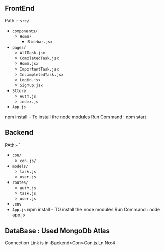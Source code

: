 ## FrontEnd
Path :- `src/`
  - `components/`
    - `Home/`
      - `Sidebar.jsx`
  - `pages/`
      - `AllTask.jsx`
      - `CompletedTask.jsx`
      - `Home.jsx`
      - `ImportantTask.jsx`
      - `IncompletedTask.jsx`
      - `Login.jsx`
      - `Signup.jsx`
  - `Sttore`
    - `Auth.js`
    - `index.js`
  - `App.js`
    
npm install - To install the node modules
Run Command : npm start

## Backend
PAth:- `
  - `con/`
    - `con.js/`
  - `models/`
    - `task.js`
    - `user.js`   
  - `routes/`
    - `auth.js`
    - `task.js`
    - `user.js`   
  - `.env`
  - `App.js`
npm install - TO install the node modules
Run Command : node app.js

## DataBase : Used MongoDb Atlas
Connection Link is in :Backend>Con>Con.js.Ln No:4
